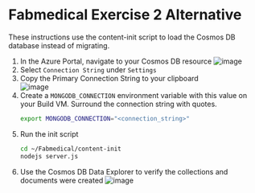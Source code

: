 # Fabmedical Exercise 2 Alternative
These instructions use the content-init script to load the Cosmos DB database instead of migrating.


1. In the Azure Portal, navigate to your Cosmos DB resource
![image](https://user-images.githubusercontent.com/987114/145730399-4a724041-9fcb-4975-b13f-374629cedfc1.png)
1. Select `Connection String` under `Settings`  
1. Copy the Primary Connection String to your clipboard  
![image](https://user-images.githubusercontent.com/987114/145730459-69bc5244-6357-43ac-a4ee-492cbb77bf4c.png)
1. Create a `MONGODB_CONNECTION` environment variable with this value on your Build VM. Surround the connection string with quotes.
   ```bash
   export MONGODB_CONNECTION="<connection_string>"
   ```
1. Run the init script
   ```bash
   cd ~/Fabmedical/content-init
   nodejs server.js
   ```
1. Use the Cosmos DB Data Explorer to verify the collections and documents were created
   ![image](https://user-images.githubusercontent.com/987114/145730681-c887bd6d-0219-4d26-a126-496c857eaf37.png)
